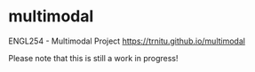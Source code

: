# multimodal
ENGL254 - Multimodal Project
https://trnitu.github.io/multimodal

Please note that this is still a work in progress!